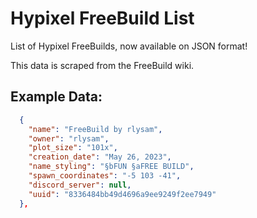 # Hypixel FreeBuild List
List of Hypixel FreeBuilds, now available on JSON format!

This data is scraped from the FreeBuild wiki.

## Example Data:

```json
  {
    "name": "FreeBuild by rlysam",
    "owner": "rlysam",
    "plot_size": "101x",
    "creation_date": "May 26, 2023",
    "name_styling": "§bFUN §aFREE BUILD",
    "spawn_coordinates": "-5 103 -41",
    "discord_server": null,
    "uuid": "8336484bb49d4696a9ee9249f2ee7949"
  },
```
